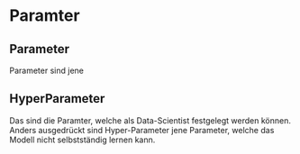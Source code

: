 
<h1>Paramter</h1>

## Parameter
Parameter sind jene 

## HyperParameter
Das sind die Paramter, welche als Data-Scientist festgelegt werden können. Anders ausgedrückt sind Hyper-Parameter jene  Parameter, welche das Modell nicht selbstständig lernen kann.